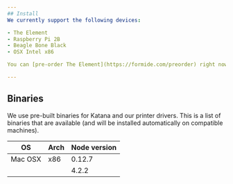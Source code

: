 ```yaml
---
## Install
We currently support the following devices:

- The Element
- Raspberry Pi 2B
- Beagle Bone Black
- OSX Intel x86

You can [pre-order The Element](https://formide.com/preorder) right now. But if you're comfortable with Raspberry Pi or Beagle Bone, you can use our [NPM](/#/docs/client/install/npm) beta package to play around with.

---
```

## Binaries
We use pre-built binaries for Katana and our printer drivers. This is a list of binaries that are available (and will be installed automatically on compatible machines).

|  OS     | Arch   | Node version |
|---      |---     |---           |
| Mac OSX | x86    | 0.12.7       |
|         |        | 4.2.2        |
